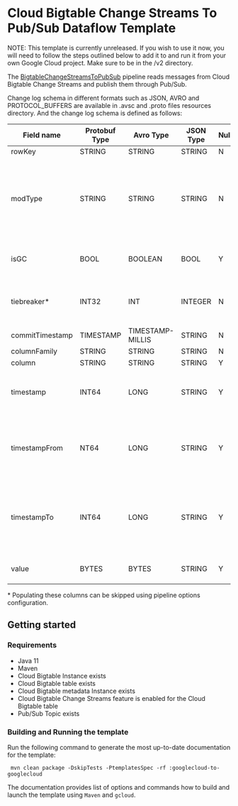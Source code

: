 # Cloud Bigtable Change Streams To Pub/Sub Dataflow Template
NOTE: This template is currently unreleased. If you wish to use it now, you
will need to follow the steps outlined below to add it to and run it from
your own Google Cloud project. Make sure to be in the /v2 directory.

The [BigtableChangeStreamsToPubSub](src/main/java/com/google/cloud/teleport/v2/templates/bigtablechangestreamstopubsub/BigtableChangeStreamsToPubSub.java)
pipeline reads messages from Cloud Bigtable Change Streams and publish them through Pub/Sub.

Change log schema in different formats such as JSON, AVRO and PROTOCOL_BUFFERS are available in .avsc and .proto files resources directory.
And the change log schema is defined as follows:

| Field name      | Protobuf Type | Avro Type      | JSON Type | Nullable? | Description                                                                                                                                  |
|-----------------|------|----------------|-----------|-----------|----------------------------------------------------------------------------------------------------------------------------------------------|
| rowKey          | STRING | STRING         | STRING    | N         | Bigtable row key                                                                                                                             |
| modType         | STRING | STRING         | STRING    | N         | Modification type: {SET_CELL, DELETE_CELLS, DELETE_FAMILY}. DeleteFromRow mutation is converted into a series of DELETE_FROM_FAMILY entries. |
| isGC            | BOOL | BOOLEAN        | BOOL      | Y         | TRUE indicates that mutation was made by garbage collection in CBT                                                                           |
| tiebreaker*     | INT32 | INT            | INTEGER   | N         | CBT tie-breaker value. Used for conflict resolution if two mutations are committed at the sametime.                                          | 
| commitTimestamp | TIMESTAMP | TIMESTAMP-MILLIS | STRING    | N         | Time when CBT wrote this mutation to a tablet                                                                                                |
| columnFamily    | STRING | STRING         | STRING    | N         | CBT column family name                                                                                                                       |
| column          | STRING | STRING         | STRING    | Y         | CBT column qualifier                                                                                                                         |
| timestamp       | INT64 | LONG | STRING    | Y         | CBT cell’s timestamp in microseconds. Type is determined by _writeNumericTimestamps_ pipeline option                                         |
| timestampFrom   | NT64 | LONG        | STRING    | Y         | Time range start in microseconds (inclusive) for a DeleteFromColumn mutation. Type is determined by _writeNumericTimestamps_ pipeline option |
| timestampTo     | INT64 | LONG        | STRING    | Y         | Time range end in microseconds (exclusive) for a DeleteFromColumn mutation. Type is determined by _writeNumericTimestamps_ pipeline option   |                             
| value           | BYTES | BYTES          | STRING    | Y         | Bigtable cell value. Not specified for delete operations                                                                                     |
&ast; Populating these columns can be skipped using pipeline options configuration.
## Getting started

### Requirements
* Java 11
* Maven
* Cloud Bigtable Instance exists
* Cloud Bigtable table exists
* Cloud Bigtable metadata Instance exists
* Cloud Bigtable Change Streams feature is enabled for the Cloud Bigtable table
* Pub/Sub Topic exists

### Building and Running the template

Run the following command to generate the most up-to-date documentation for the
template:

```build
 mvn clean package -DskipTests -PtemplatesSpec -rf :googlecloud-to-googlecloud
```

The documentation provides list of options and commands how to build and launch
the template using ``Maven`` and ``gcloud``.